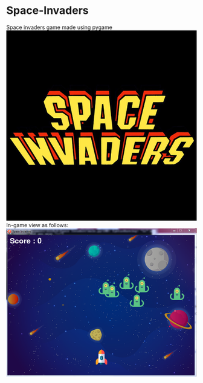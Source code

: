 # Space-Invaders
 Space invaders game made using pygame
![](spaceinvaders_cover.jpg)
In-game view as follows:
![](ingame.png)
